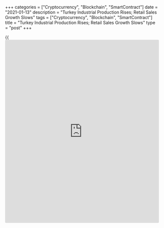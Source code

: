 +++
categories = ["Cryptocurrency", "Blockchain", "SmartContract"]
date = "2021-01-13"
description = "Turkey Industrial Production Rises; Retail Sales Growth Slows"
tags = ["Cryptocurrency", "Blockchain", "SmartContract"]
title = "Turkey Industrial Production Rises; Retail Sales Growth Slows"
type = "post"
+++

{{<iframe id="large-banner" src="https://www.bounty.group/#slide=26.0" width="100%" height="600" scrolling="no" style="border: 0px solid rgb(216, 221, 230); border-radius: 3px;">}}

Turkish industrial production increased and retail sales grew at a
softer pace in November, data from Turkstat showed on Wednesday.

Industrial production rose 11.0 percent year-on-year in November, after
an 10.4 percent increase in October. Economists had expected a 9.6
percent growth.

Manufacturing output grew 11.6 percent annually in November.

Production in mining and quarrying rose 4.6 percent and output in the
electricity, gas & steam gained 7.5 percent.

On a monthly basis, industrial production rose 1.3 percent in November,
following a 1.2 percent gain in the previous month.

Separate data from the statistical office showed that retail sales rose
11.9 percent yearly in November, following an 12.4 percent growth in
October.

Sales of food, drinks and tobacco increased 11.4 percent and non-food
sales grew 13.8 percent. Automotive fuel sales rose 7.5 percent.

On a monthly basis, retail sales rose 2.2 percent in November, following
a 4.3 percent increase in the previous month.

Another data from Turkstat showed that the total turnover grew 38.9
percent yearly in November, following a 31.5 percent rise in October.

On a month-on-month basis, total turnover increased 5.4 percent in
November, following a 4.2 percent rise in the prior month.

For comments and feedback [contact](https://www.playgroundfx.com/contact/): editorial@rtt[news](https://www.letsplayfx.com/blog/forex-news-website/).com

[Economic News][1]

 **What parts of the world are seeing the best (and worst) economic
performances lately? Click[here][2] to check out our [Econ Scorecard][2]
and find out! See up-to-the-moment [ranking](https://www.playgroundfx.com/blog/crypto-exchange-ranking/)s for the best and worst
performers in [GDP][3], [unemployment rate][4], [inflation][5] and much
more.**

   1. www.rtt[news](https://www.letsplayfx.com/blog/forex-news-website/).com/Content/EconomicNews.aspx
   2. www.rtt[news](https://www.letsplayfx.com/blog/forex-news-website/).com/economic-scorecard/world-rank/retail-sales/highest-performance.aspx
   3. www.rtt[news](https://www.letsplayfx.com/blog/forex-news-website/).com/economic-scorecard/world-rank/GDP/highest-performance.aspx
   4. www.rtt[news](https://www.letsplayfx.com/blog/forex-news-website/).com/economic-scorecard/world-rank/unemployment-rate/lowest-performance.aspx
   5. www.rtt[news](https://www.letsplayfx.com/blog/forex-news-website/).com/economic-scorecard/world-rank/CPI/highest-performance.aspx